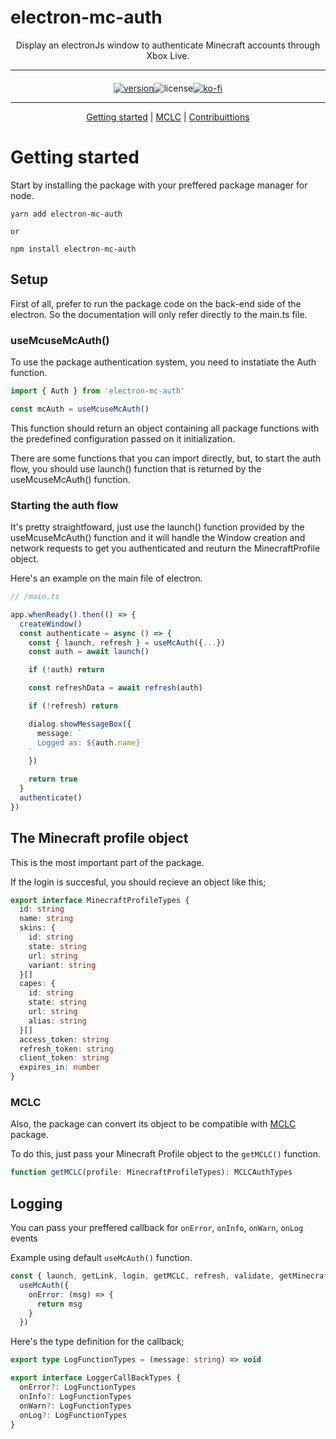 # electron-mc-auth

<div  align="center">
Display an electronJs window to authenticate Minecraft accounts through Xbox Live.

---

<div  style="display:flex;justify-content:center;text-align: center; margin-top:1.25rem;">
  <a href="https://www.npmjs.com/package/electron-mc-auth" targe="_BLANK">
    <img src="https://img.shields.io/npm/v/electron-mc-auth?style=for-the-badge" alt="version"/>
  </a>
  <img src="https://img.shields.io/github/license/makis-san/electron-mc-auth?style=for-the-badge" alt="license"/>
  <a href="https://ko-fi.com/F1F63DAEF" targe="_BLANK">
    <img src="https://ko-fi.com/img/githubbutton_sm.svg" alt="ko-fi"/>
  </a>
</div> 
  
***
  
[Getting started](#getting-started) | [MCLC](#mclc) | [Contribuittions](/#)

</div>

# Getting started

Start by installing the package with your preffered package manager for node.

```shell
yarn add electron-mc-auth

or

npm install electron-mc-auth
```

## Setup

First of all, prefer to run the package code on the back-end side of the electron. So the documentation will only refer directly to the main.ts file.

### useMcuseMcAuth()

To use the package authentication system, you need to instatiate the Auth function.

```ts
import { Auth } from 'electron-mc-auth'

const mcAuth = useMcuseMcAuth()
```

This function should return an object containing all package functions with the predefined configuration passed on it initialization.

There are some functions that you can import directly, but, to start the auth flow, you should use launch() function that is returned by the useMcuseMcAuth() function.

### Starting the auth flow

It's pretty straightfoward, just use the launch() function provided by the useMcuseMcAuth() function and it will handle the Window creation and network requests to get you authenticated and reuturn the MinecraftProfile object.

Here's an example on the main file of electron.

```ts
// /main.ts

app.whenReady().then(() => {
  createWindow()
  const authenticate = async () => {
    const { launch, refresh } = useMcAuth({...})
    const auth = await launch()

    if (!auth) return

    const refreshData = await refresh(auth)

    if (!refresh) return

    dialog.showMessageBox({
      message: `
      Logged as: ${auth.name}
    `
    })

    return true
  }
  authenticate()
})
```

## The Minecraft profile object

This is the most important part of the package.

If the login is succesful, you should recieve an object like this;

```ts
export interface MinecraftProfileTypes {
  id: string
  name: string
  skins: {
    id: string
    state: string
    url: string
    variant: string
  }[]
  capes: {
    id: string
    state: string
    url: string
    alias: string
  }[]
  access_token: string
  refresh_token: string
  client_token: string
  expires_in: number
}
```

### MCLC

Also, the package can convert its object to be compatible with [MCLC](https://www.npmjs.com/package/minecraft-launcher-core) package.

To do this, just pass your Minecraft Profile object to the `getMCLC()` function.

```ts
function getMCLC(profile: MinecraftProfileTypes): MCLCAuthTypes
```

## Logging

You can pass your preffered callback for `onError`, `onInfo`, `onWarn`, `onLog` events

Example using default `useMcAuth()` function.

```ts
const { launch, getLink, login, getMCLC, refresh, validate, getMinecraft } =
  useMcAuth({
    onError: (msg) => {
      return msg
    }
  })
```

Here's the type definition for the callback;

```ts
export type LogFunctionTypes = (message: string) => void

export interface LoggerCallBackTypes {
  onError?: LogFunctionTypes
  onInfo?: LogFunctionTypes
  onWarn?: LogFunctionTypes
  onLog?: LogFunctionTypes
}
```
